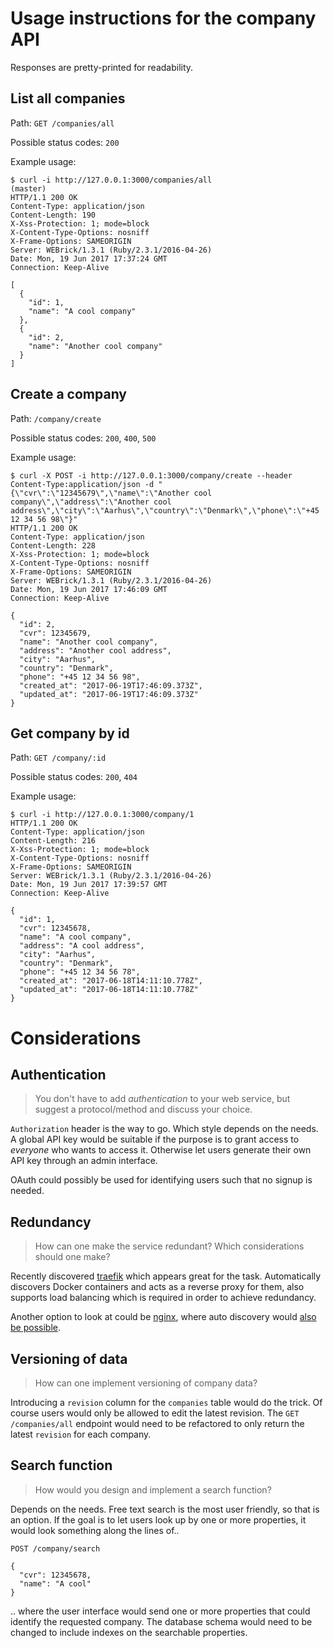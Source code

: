 # Usage instructions for the company API
Responses are pretty-printed for readability.

## List all companies
Path: `GET /companies/all`

Possible status codes: `200`

Example usage:
```
$ curl -i http://127.0.0.1:3000/companies/all                                                                                                                                                (master)
HTTP/1.1 200 OK
Content-Type: application/json
Content-Length: 190
X-Xss-Protection: 1; mode=block
X-Content-Type-Options: nosniff
X-Frame-Options: SAMEORIGIN
Server: WEBrick/1.3.1 (Ruby/2.3.1/2016-04-26)
Date: Mon, 19 Jun 2017 17:37:24 GMT
Connection: Keep-Alive

[
  {
    "id": 1,
    "name": "A cool company"
  },
  {
    "id": 2,
    "name": "Another cool company"
  }
]
```

## Create a company
Path: `/company/create`

Possible status codes: `200`, `400`, `500`

Example usage:

```
$ curl -X POST -i http://127.0.0.1:3000/company/create --header Content-Type:application/json -d "{\"cvr\":\"12345679\",\"name\":\"Another cool company\",\"address\":\"Another cool address\",\"city\":\"Aarhus\",\"country\":\"Denmark\",\"phone\":\"+45 12 34 56 98\"}"
HTTP/1.1 200 OK
Content-Type: application/json
Content-Length: 228
X-Xss-Protection: 1; mode=block
X-Content-Type-Options: nosniff
X-Frame-Options: SAMEORIGIN
Server: WEBrick/1.3.1 (Ruby/2.3.1/2016-04-26)
Date: Mon, 19 Jun 2017 17:46:09 GMT
Connection: Keep-Alive

{
  "id": 2,
  "cvr": 12345679,
  "name": "Another cool company",
  "address": "Another cool address",
  "city": "Aarhus",
  "country": "Denmark",
  "phone": "+45 12 34 56 98",
  "created_at": "2017-06-19T17:46:09.373Z",
  "updated_at": "2017-06-19T17:46:09.373Z"
}
```


## Get company by id
Path: `GET /company/:id`

Possible status codes: `200`, `404`

Example usage:
```
$ curl -i http://127.0.0.1:3000/company/1
HTTP/1.1 200 OK
Content-Type: application/json
Content-Length: 216
X-Xss-Protection: 1; mode=block
X-Content-Type-Options: nosniff
X-Frame-Options: SAMEORIGIN
Server: WEBrick/1.3.1 (Ruby/2.3.1/2016-04-26)
Date: Mon, 19 Jun 2017 17:39:57 GMT
Connection: Keep-Alive

{
  "id": 1,
  "cvr": 12345678,
  "name": "A cool company",
  "address": "A cool address",
  "city": "Aarhus",
  "country": "Denmark",
  "phone": "+45 12 34 56 78",
  "created_at": "2017-06-18T14:11:10.778Z",
  "updated_at": "2017-06-18T14:11:10.778Z"
}
```


# Considerations
## Authentication
> You don't have to add _authentication_ to your web service, but suggest a protocol/method and discuss your choice.

`Authorization` header is the way to go. Which style depends on the needs. A global API key would be suitable if the 
purpose is to grant access to _everyone_ who wants to access it. Otherwise let users generate their own API key through 
an admin interface.

OAuth could possibly be used for identifying users such that no signup is needed.

## Redundancy
> How can one make the service redundant? Which considerations should one make?

Recently discovered [traefik](https://traefik.io/) which appears great for the task. Automatically discovers Docker 
containers and acts as a reverse proxy for them, also supports load balancing which is required in order to achieve 
redundancy.

Another option to look at could be [nginx](nginx), where auto discovery would 
[also be possible](https://www.nginx.com/blog/service-discovery-in-a-microservices-architecture/).

## Versioning of data
> How can one implement versioning of company data?

Introducing a `revision` column for the `companies` table would do the trick. Of course users would only be allowed to 
edit the latest revision. The `GET /companies/all` endpoint would need to be refactored to only return the latest 
`revision` for each company.

## Search function
> How would you design and implement a search function?

Depends on the needs. Free text search is the most user friendly, so that is an option. If the goal is to let users 
look up by one or more properties, it would look something along the lines of..

`POST /company/search` 
```
{
  "cvr": 12345678,
  "name": "A cool"
}
```
.. where the user interface would send one or more properties that could identify the requested company. The database 
schema would need to be changed to include indexes on the searchable properties.